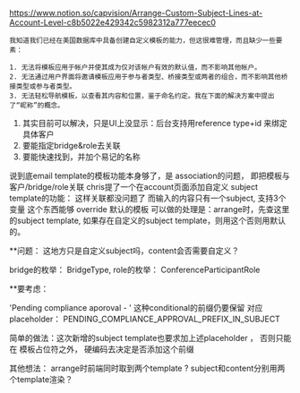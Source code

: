 
https://www.notion.so/capvision/Arrange-Custom-Subject-Lines-at-Account-Level-c8b5022e429342c5982312a777eecec0

```text
我知道我们已经在美国数据库中具备创建自定义模板的能力，但这很难管理，而且缺少一些要素：

1. 无法将模板应用于帐户并使其成为仅对该帐户有效的默认值，而不影响其他帐户。
2. 无法通过用户界面将邀请模板应用于参与者类型、桥接类型或两者的组合，而不影响其他桥接类型或参与者类型。
3. 无法轻松导航模板，以查看其内容和位置，鉴于命名约定。我在下面的解决方案中提出了“昵称”的概念。
```

1. 其实目前可以解决，只是UI上没显示：后台支持用reference type+id 来绑定具体客户
2. 要能指定bridge&role去关联
3. 要能快速找到，并加个易记的名称


说到底email template的模板功能本身够了，是 association的问题， 即把模板与 客户/bridge/role关联
chris提了一个在account页面添加自定义 subject template的功能：
这样关联都没问题了
而输入的内容只有一个subject, 支持3个变量
这个东西能够 override 默认的模板
可以做的处理是：arrange时，先查这里的subject template, 如果存在自定义的subject template，则用这个否则用默认的。

**问题： 这地方只是自定义subject吗，content会否需要自定义？

bridge的枚举： BridgeType,
role的枚举： ConferenceParticipantRole

**要考虑：

'Pending compliance aporoval - ' 这种conditional的前缀仍要保留
对应placeholder：  PENDING_COMPLIANCE_APPROVAL_PREFIX_IN_SUBJECT

简单的做法：这次新增的subject template也要求加上述placeholder ，
否则只能在 模板占位符之外， 硬编码去决定是否添加这个前缀


其他想法：
arrange时前端同时取到两个template ? subject和content分别用两个template渲染？



